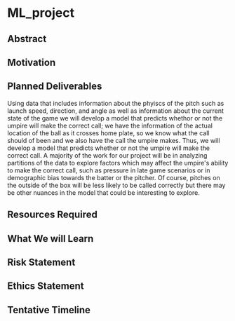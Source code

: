 # ML_project

## Abstract

## Motivation

## Planned Deliverables
Using data that includes information about the phyiscs of the pitch such as launch speed, direction, and angle as well as information about the current state of the game we will develop a model that predicts whethor or not the umpire will make the correct call; we have the information of the actual location of the ball as it crosses home plate, so we know what the call should of been and we also have the call the umpire makes. Thus, we will develop a model that predicts whether or not the umpire will make the correct call. A majority of the work for our project will be in analyzing partitions of the data to explore factors which may affect the umpire's ability to make the correct call, such as pressure in late game scenarios or in demographic bias towards the batter or the pitcher. Of course, pitches on the outside of the box will be less likely to be called correctly but there may be other nuances in the model that could be interesting to explore.

## Resources Required

## What We will Learn

## Risk Statement

## Ethics Statement

## Tentative Timeline